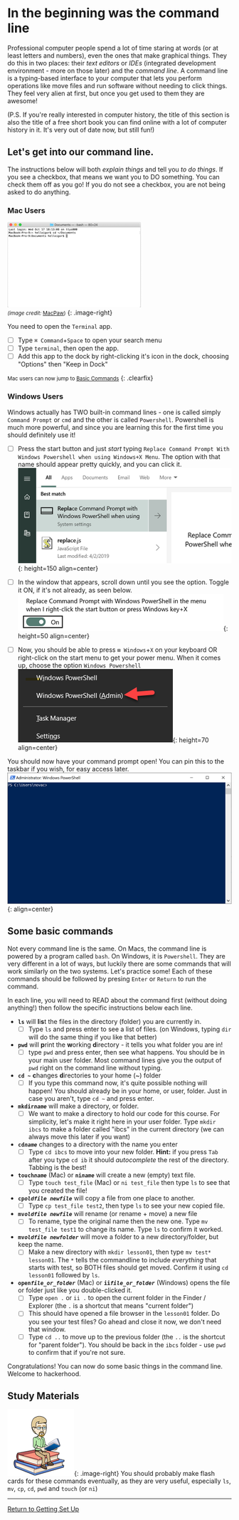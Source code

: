 # In the beginning was the command line

Professional computer people spend a lot of time staring at words (or at least letters and numbers), even the ones that make graphical things. They do this in two places: their *text editors* or *IDEs* (integrated development environment - more on those later) and the *command line*. A command line is a typing-based interface to your computer that lets you perform operations like move files and run software without needing to click things. They feel very alien at first, but once you get used to them they are awesome!

(P.S. If you're really interested in computer history, the title of this section is also the title of a free short book you can find online with a lot of computer history in it. It's very out of date now, but still fun!)

## Let's get into our command line.

The instructions below will both *explain things* and tell you *to do things*. If you see a checkbox, that means we want you to DO something. You can check them off as you go! If you do not see a checkbox, you are not being asked to do anything.

### Mac Users

![Mac Terminal Window](media/01/img000_mac_terminal.png)  
<small>*(image credit:* [MacPaw](https://macpaw.com/how-to/use-terminal-on-mac))</small>
{: .image-right}

You need to open the `Terminal` app.
- [ ] Type `⌘ Command`+`Space` to open your search menu
- [ ] Type `terminal`, then open the app. 
- [ ] Add this app to the dock by right-clicking it's icon in the dock, choosing "Options" then "Keep in Dock"

<small>Mac users can now jump to [Basic Commands](#some-basic-commands)</small>
{: .clearfix}

### Windows Users

Windows actually has TWO built-in command lines - one is called simply `Command Prompt` or `cmd` and the other is called `Powershell`. Powershell is much more powerful, and since you are learning this for the first time you should definitely use it! 

- [ ]  Press the start button and just *start* typing `Replace Command Prompt With Windows Powershell when using Windows+X Menu`. The option with that name should appear pretty quickly, and you can click it. 
![Command in Start Menu](media/01/img001_replace_command_prompt_option.png){: height=150 align=center}

- [ ]  In the window that appears, scroll down until you see the option. Toggle it ON, if it's not already, as seen below.  
![Togggle Item](media/01/img002_replace_toggle.png){: height=50 align=center}

- [ ] Now, you should be able to press `⊞ Windows`+`X` on your keyboard OR right-click on the start menu to get your power menu. When it comes up, choose the option `Windows Powershell`  
![Powershell option](media/01/img003_powershell_admin.png){: height=70 align=center}

You should now have your command prompt open! You can pin this to the taskbar if you wish, for easy access later.  
![Powershell Window](media/01/img005_powershell_window.png){: align=center}

## Some basic commands

Not every command line is the same. On Macs, the command line is powered by a program called `bash`. On Windows, it is `Powershell`.  They are very different in a lot of ways, but luckily there are some commands that will work similarly on the two systems. Let's practice some! Each of these commands should be followed by presing `Enter` or `Return` to run the command. 

In each line, you will need to READ about the command first (without doing anything!) then follow the specific instructions below each line.

* **`ls`** will **l**i**s**t the files in the directory (folder) you are currently in. 
  - [ ] Type `ls` and press enter to see a list of files. (on Windows, typing `dir` will do the same thing if you like that better)
  
* **`pwd`** will **p**rint the **w**orking **d**irectory - it tells you what folder you are in! 
  - [ ] type `pwd` and press enter, then see what happens. You should be in your main user folder. Most command lines give you the output of `pwd` right on the command line without typing.
  
* **`cd ~`** **c**hanges **d**irectories to your home (~) folder
  - [ ] If you type this command now, it's quite possible nothing will happen! You should already be in your home, or user, folder. Just in case you aren't, type `cd ~` and press enter.
  
* **`mkdir`*`name`*** will make a directory, or folder. 
  - [ ] We want to make a directory to hold our code for this course. For simplicity, let's make it right here in your user folder. Type `mkdir ibcs` to make a folder called "ibcs" in the current directory (we can always move this later if you want)
  
* **`cd`*`name`*** changes to a directory with the name you enter
  - [ ] Type `cd ibcs` to move into your new folder. **Hint:** if you press `Tab` after you type `cd ib` it should *autocomplete* the rest of the directory. Tabbing is the best!
  
* **`touch`*`name`*** (Mac) or **`ni`*`name`*** will create a new (empty) text file. 
  - [ ] Type `touch test_file` (Mac) or `ni test_file` then type `ls` to see that you created the file!
  
* **`cp`*`oldfile newfile`*** will copy a file from one place to another. 
  - [ ] Type `cp test_file test2`, then type `ls` to see your new copied file.
  
* **`mv`*`oldfile newfile`*** will rename (or rename + move) a new file 
  - [ ] To rename, type the original name then the new one. Type `mv test_file test1` to change its name. Type `ls` to confirm it worked.

* **`mv`*`oldfile newfolder`*** will move a folder to a new directory/folder, but keep the name.
  - [ ] Make a new directory with `mkdir lesson01`, then type `mv test* lesson01`. The `*` tells the commandline to include *everything* that starts with test, so BOTH files should get moved. Confirm it using `cd lesson01` followed by `ls`.
  
* **`open`*`file_or_folder`*** (Mac) or **`ii`*`file_or_folder`*** (Windows) opens the file or folder just like you double-clicked it.
  - [ ] Type `open .` or `ii .` to open the current folder in the Finder / Explorer (the `.` is a shortcut that means "current folder")
  - [ ] This should have opened a file browser in the `lesson01` folder. Do you see your test files? Go ahead and close it now, we don't need that window.
  - [ ] Type `cd ..` to move up to the previous folder (the `..` is the shortcut for "parent folder"). You should be back in the `ibcs` folder - use `pwd` to confirm that if you're not sure.

Congratulations! You can now do some basic things in the command line. Welcome to hackerhood.                                                           
## Study Materials

![Bitmoji Books](media/00/bitmoji_books.png){: .image-right}
You should probably make flash cards for these commands eventually, as they are very useful, especially `ls`, `mv`, `cp`, `cd`, `pwd` and `touch` (or `ni`)


----

[Return to Getting Set Up](01_Getting_Set_Up.md)